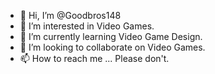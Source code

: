 - 👋 Hi, I’m @Goodbros148
- 👀 I’m interested in Video Games.
- 🌱 I’m currently learning Video Game Design.
- 💞️ I’m looking to collaborate on Video Games.
- 📫 How to reach me ... Please don't.

<!---
Goodbros148/Goodbros148 is a ✨ special ✨ repository because its `README.md` (this file) appears on your GitHub profile.
You can click the Preview link to take a look at your changes.
--->
